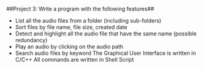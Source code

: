 ##Project 3: Write a program with the following features##
* List all the audio files from a folder (including sub-folders)
* Sort files by file name, file size, created date
* Detect and highlight all the audio file that have the same name (possible
redundancy)
* Play an audio by clicking on the audio path
* Search audio files by keyword
The Graphical User Interface is written in C/C++ All commands are written in Shell Script